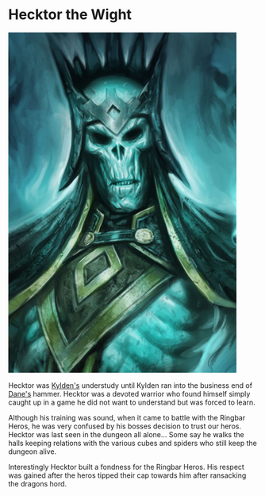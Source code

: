 # Hecktor the Wight
<img class="float-left h-96 mr-8 mb-8 rounded"   src="https://raw.githubusercontent.com/DiscoverTec/anExperiment/main/eberron-by-night/images/characters/hecktor.png"/>

Hecktor was [Kylden's](/eberron-by-night/npc/kylden-vastadd) understudy until Kylden ran into the business end of [Dane's](/eberron-by-nigh/characters/dane) hammer. Hecktor was a devoted warrior who found himself simply caught up in a game he did not want to understand but was forced to learn. 

Although his training was sound, when it came to battle with the Ringbar Heros, he was very confused by his bosses decision to trust our heros. Hecktor was last seen in the dungeon all alone...  Some say he walks the halls keeping relations with the various cubes and spiders who still keep the dungeon alive.

Interestingly Hecktor built a fondness for the Ringbar Heros.  His respect was gained after the heros tipped their cap towards him after ransacking the dragons hord.